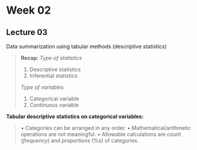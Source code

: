 # Week 02
## Lecture 03
Data summarization using tabular methods (descriptive statistics)
> **Recap**:
> *Type of statistics*
> 1. Descriptive statistics
> 2. Inferential statistics
>
> *Type of variables*
> 1. Categorical variable
> 2. Continuous variable

**Tabular descriptive statistics on categorical variables:**
> •	Categories can be arranged in any order.
> •	Mathematical/arithmetic operations are not meaningful.
> •	Allowable calculations are count (*frequency*) and *proportions* (%s) of categories.


